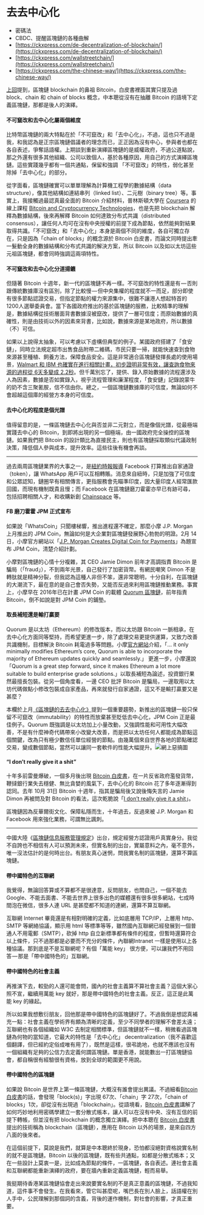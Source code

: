 # 去去中心化



* 密碼法
* CBDC、提醒區塊鏈的各種曲解
* [https://ckxpress.com/de-decentralization-of-blockchain/](https://ckxpress.com/de-decentralization-of-blockchain/)
* [https://ckxpress.com/wallstreetchain/](https://ckxpress.com/wallstreetchain/)
* [https://ckxpress.com/the-chinese-way/](https://ckxpress.com/the-chinese-way/)

[上回](https://ckxpress.com/the-chinese-way/)提到，區塊鏈 blockchain 的鼻祖 Bitcoin，白皮書裡面其實只提及過 block、chain 和 chain of blocks 概念，中本聰從沒有在抽離 Bitcoin 的語境下定義區塊鏈，那都是後人的演繹。

#### 不可竄改和去中心化屬兩個維度

比特幣區塊鏈的兩大特點在於「不可竄改」和「去中心化」，不過，這也只不過是我，和我認為是正宗區塊鏈倡議者的理念而已，正正因為沒有中心，參與者也都在各自表述，爭奪話語權。上期談到重新演繹區塊鏈的是威權政府，不過公道點說，那之外還有很多其他組織、公司以致個人，基於各種原因，用自己的方式演繹區塊鏈。這些實踐幾乎都有一個共通點，保留和強調 「不可竄改」的特性，弱化甚至除掉「去中心化」的部分。

從字面看，區塊鏈確實可以單單理解為計算機工程學的數據結構（data structure），像其他結構如連結串列（linked list）、二元樹（binary tree）等。事實上，我接觸過最認真最全面的 Bitcoin 介紹材料，普林斯頓大學在 [Coursera](https://www.coursera.org/) 的線上課程 [Bitcoin and Cryptocurrency Technologies](https://www.coursera.org/learn/cryptocurrency)，也是先把 blockchain 解釋為數據結構，後來再解釋 Bitcoin 如何達致分布式共識（distributed consensus），讓任何人均可在沒有中央授權的前提下成為節點，依然能夠對結果取得共識。「不可竄改」和「去中心化」本身是兩個不同的維度，各自可獨立存在，只是因為「chain of blocks」的概念源於 Bitcoin 白皮書，而論文同時提出牽一髮動全身的數據結構和分布式共識的解決方案，所以 Bitcoin 以及如以太坊這些元祖區塊鏈，都會同時強調這兩項特性。

#### 不可竄改和去中心化分道揚鑣

但隨著 Bitcoin 十週年，新一代的區塊鏈不再一樣。不可竄改的特性還是有 — 否則跟傳統數據庫沒有區別，除了比較慢 — 但中央集權的程度就不一而足，部分即使有很多節點認證交易，但指定節點的權力來源集中，很難不讓港人想起特首的 1200人選舉委員會。當下各國政府推出的基於區塊鏈的服務，比較精準的理解是，數據結構從技術層面背書數據沒被竄改，提供了一層可信度；而原始數據的真確性，則是由技術以外的因素來背書，比如說，數據來源是某地政府，所以數據（不）可信。

如果以上說得太抽象，可以考慮以下虛構但典型的例子。某國政府搭建了「食安鏈」，同時立法規定超市出售食品附帶二維碼，市民只要一掃，就能快速查到食物來源甚至種植、飼養方法，保障食品安全。這是非常適合區塊鏈發揮長處的使用場景，[Walmart 和 IBM 也確實在進行相關計畫，初步證明非常有效，讓查詢食物來源的過程從 6天多變成 2.2秒](https://techcrunch.com/2018/09/24/walmart-is-betting-on-the-blockchain-to-improve-food-safety/)。但千萬別忘了，提供、錄入原始數據的流程還涉及人為因素，數據是否如實錄入，視乎流程管理和廉潔程度，「食安鏈」記錄說蒙牛的奶不含三聚氰胺，信不信由你。總之，一個區塊鏈數據庫的可信度，無論如何不會超越這個庫的經營方本身的可信度。

#### 去中心化的程度是個光譜

值得留意的是，一條區塊鏈去中心化與否並非二元對立，而是像個光譜，從最極端實踐去中心的 Bitcoin，到即將出現的另一個極端，由一國政府完全操控的區塊鏈。如果我們把 Bitcoin 的設計類比為直接民主，則也有區塊鏈採取類似代議政制決策，降低個人參與成本，提升效率。這些往後有機會再談。

-----------------

過去兩周區塊鏈業界的大事之一，是[紐約時報報導](https://www.nytimes.com/2019/02/28/technology/cryptocurrency-facebook-telegram.html) Facebook 打算推出自家通證（token），讓 WhatsApp 用戶可以互相轉賬。消息來自紐時，只是加強了可信度和公眾認知，鏈圈早有相關傳言，更指服務會先瞄準印度，因大量印度人經常匯款回國，而現有機制既貴且慢；而 Facebook 在區塊鏈磨刀霍霍亦早已有跡可尋，包括招聘相關人才，和收購新創 [Chainspace](https://chainspace.io/) 等。

#### FB 磨刀霍霍 JPM 正式宣布

如果說「WhatsCoin」只聞樓梯響，推出進程還不確定，那麼小摩 J.P. Morgan 上月推出的 JPM Coin，無論如何是大企業對區塊鏈發展野心勃勃的明證。2月 14日，小摩官方網站以「[J.P. Morgan Creates Digital Coin for Payments](https://www.jpmorgan.com/global/news/digital-coin-payments)」為題宣布 JPM Coin，清楚介紹計劃。

小摩對區塊鏈的心情十分複雜，其 CEO Jamie Dimon 前年才高調指責 Bitcoin 是騙局（「fraud」），不到兩年光景，自己發行了加密貨幣。有網民嘲笑 Dimon 不是轉肽就是精神分裂，但我認為這種人非但不笨，還非常聰明，十分自利，在區塊鏈的大潮流下，最在意的是自己會否失勢，又能否反過來利用區塊鏈推動業務。事實上，小摩早在 2016年已在計畫 JPM Coin 的載體 [Quorum 區塊鏈](https://www.jpmorgan.com/global/Quorum)，前年指責 Bitcoin，倒不如說是對 JPM Coin 的鋪墊。

#### 取長補短還是輸打贏要

Quorum 是以太坊（Ethereum）的修改版本，而以太坊跟 Bitcoin 一脈相承，在去中心化方面同等堅持，而希望更進一步，除了處理交易更提供運算，又致力改善共識機制，目標解決 Bitcoin 耗電過多等問題。小摩[官方網站](https://www.jpmorgan.com/global/Quorum)介紹，「… it only minimally modifies Ethereum’s core, Quorum is able to incorporate the majority of Ethereum updates quickly and seamlessly.」 更進一步，小摩還說「Quorum is a great step forward, since it makes Ethereum a lot more suitable to build enterprise grade solutions.」以取長補短為論述，投資銀行果然最擅長包裝。從另一個角度看，一邊 CEO 批評 Bitcoin 是騙局，一邊取用以太坊代碼做點小修改包裝成自家產品，再來就發行自家通證，這又不是輸打贏要又是甚麼？

本欄於上月[《區塊鏈的去去中心化》](https://ckxpress.com/de-decentralization-of-blockchain/)提到一個重要趨勢，新推出的區塊鏈一般只保留不可竄改（immutability）的特性而放棄甚至貶低去中心化，JPM Coin 正是最佳例子。Quorum 既強調是以太坊加上小量改動，又強調性能和可用性大幅改善，不是有什麼神奇代碼帶來小改變大改善，而是把以太坊任何人都能成為節點這個關鍵，改為只有極少數信任單位經營的節點。由幾萬個來自世界各地的節點確認交易，變成數個節點，當然可以讓同一套軟件的性能大幅提升。![](https://ckxpress.com/wp-content/uploads/sites/8/2019/04/photo6285107171209357456-241x300.jpg)網上惡搞圖

#### “I don’t really give it a shit”

十年多前雷曼爆破，一個多月後出現 [Bitcoin 白皮書](https://bitcoin.org/bitcoin.pdf)，在一片反省政府濫發貨幣，鞭撻銀行業失去穩健、無比貪婪的風氣下，去中心化的 Bitcoin 花了多年逐漸得到認同。去年 10月 31日 Bitcoin 十週年，指其是騙局後又說後悔失言的 Jamie Dimon 再被問及對 Bitcoin 的看法，這次乾脆說「[I don’t really give it a shit](https://www.marketwatch.com/story/jamie-dimon-i-dont-really-give-a-shit-about-bitcoin-2018-10-31)」。

區塊鏈因為反華爾街文化、保障私隱而生，十年過去，反過來被 J.P. Morgan 和 Facebook 用來強化業務，可謂無比諷刺。

-----------------------

中國大陸《[區塊鏈信息服務管理規定](http://www.cac.gov.cn/2019-01/10/c_1123971164.htm)》出台，規定經營方認證用戶真實身分。我從不自誇也不相信有人可以預測未來，但實名制的出台，實屬意料之內，毫不意外，唯一沒法估計的是何時出台。有朋友真心迷惘，問我實名制的區塊鏈，還算不算區塊鏈。

#### 帶中國特色的互聯網

我覺得，無論回答算或不算都不是很達意，反問朋友，也問自己，一個不能去 Google、不能去面書、不能去世界上很多出色的媒體還有很多很多網站，七成時間泡在微信，很多人連 URL 是甚麼都不知道的連網，還算不算互聯網。

互聯網 Internet 畢竟還是有相對明確的定義，比如底層用 TCP/IP，上層用 http、SMTP 等網絡協議，顯示用 html 等標準等等，雖然國內互聯網已經發展到一個普通人不用電郵（SMTP），砍掉 http 自立新標準都有條件的程度，但暫時還算符合以上條件，只不過那都是必要而不充分的條件，內聯網Intranet 一樣是使用以上各種協議。那到底是不是互聯網呢？有個「萬能 key」 很方便，可以讓我們不用回答 — 那是「帶中國特色的」互聯網。

#### 帶中國特色的社會主義 <a id="mce_10"></a>

再推演下去，較勁的人還可能會問，國內的社會主義算不算社會主義？這個大家心照不宣，繼續用萬能 key 就好，那是帶中國特色的社會主義。反正，這正是此萬能 key 的緣起。

所以如果我想敷衍朋友，回他那是帶中國特色的區塊鏈好了。不過我倒是想認真補充一點：社會主義在學術界有頗為清晰的定義，至少不同學者的理解不會差太遠；互聯網也有各個組織如 W3C 去制定相關標準，但區塊鏈就不一樣，稍微看過區塊鏈為何物的當知道，它最大的特性是「去中心化」 decentralization（我不喜歡這個翻譯，但已經約定俗成唯有用了），既然是這樣，很弔詭地，也就不應該也沒有一個組織有足夠的公信力去定義何謂區塊鏈。單是香港，就能數出一打區塊鏈協會，都自稱很有經驗很有資格，放到全球的範圍更不用說。

#### 帶中國特色的區塊鏈 <a id="mce_10"></a>

如果說 Bitcoin 是世界上第一條區塊鏈，大概沒有誰會提出異議。不過細看[Bitcoin 白皮書](https://bitcoin.org/bitcoin.pdf)的話，會發現「block\(s\)」字出現 67次、「chain」字 27次，「chain of blocks」1次，卻從沒有出現過「blockchain」。從語境看，[Bitcoin 白皮書](https://bitcoin.org/bitcoin.pdf)講解了如何巧妙地利用密碼學建立一套分散式帳本，讓人可以在沒有中央、沒有互信的前提下轉帳，但並沒有把 blockchain 的概念獨立演繹。把中本聰在 [Bitcoin 白皮書](https://bitcoin.org/bitcoin.pdf)提出的技術稱為 blockchain（區塊鏈），應用在 Bitcoin 以外的場景，是來自四方八面的後來者。

在這個前提下，莫說是我們，就算是中本聰終於現身，恐怕都沒絕對資格說實名制的就不是區塊鏈。Bitcoin 以後的區塊鏈，既有些共通點，如都是分散式帳本；又在一些設計上莫衷一是，比如成為節點的條件，一區塊鏈，各自表述。連社會主義和互聯網都能重新演繹的政府，要在牆內重新定義區塊鏈，輕而易舉。

我挺期待香港某區塊鏈協會走出來說要實名制的不是真正意義的區塊鏈，不過我知道，這件事不會發生。在我看來，管它叫甚麼呢，嘴巴長在別人臉上，話語權在別人手中，公民理解到那個詞的含義，背後的運作機制，對社會的影響，才真正重要。

